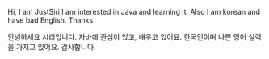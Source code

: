 Hi, I am JustSiri
I am interested in Java and learning it.
Also I am korean and have bad English.
Thanks

안녕하세요 시리입니다.
자바에 관심이 있고, 배우고 있어요.
한국인이며 나쁜 영어 실력을 가지고 있어요.
감사합니다.
